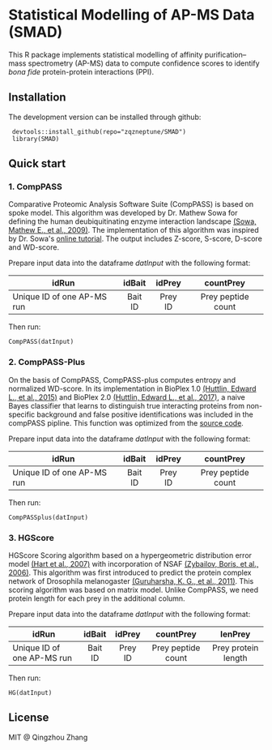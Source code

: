 # Statistical Modelling of AP-MS Data (SMAD)

This R package implements statistical modelling of affinity purification–mass spectrometry (AP-MS) data to compute confidence scores to identify *bona fide* protein-protein interactions (PPI).

## Installation

The development version can be installed through github:
```{r}
 devtools::install_github(repo="zqzneptune/SMAD")
 library(SMAD)
```
## Quick start

### 1. CompPASS

Comparative Proteomic Analysis Software Suite (CompPASS) is based on spoke model. This algorithm was developed by Dr. Mathew Sowa for defining the human deubiquitinating enzyme interaction landscape [(Sowa, Mathew E., et al., 2009)][1]. The implementation of this algorithm was inspired by Dr. Sowa's [online tutorial][2]. The output includes Z-score, S-score, D-score and WD-score.

Prepare input data into the dataframe *datInput* with the following format:

|idRun|idBait|idPrey|countPrey|
|-----|:----:|:----:|:-------:|
|Unique ID of one AP-MS run|Bait ID|Prey ID|Prey peptide count|

Then run:

```{r}
CompPASS(datInput)
```

### 2. CompPASS-Plus

On the basis of CompPASS, CompPASS-plus computes entropy and normalized 
WD-score. In its implementation in BioPlex 1.0 [(Huttlin, Edward L., et al., 2015)][3] and 
BioPlex 2.0 [(Huttlin, Edward L., et al., 2017)][4], a naive 
Bayes classifier that learns to distinguish true interacting proteins from 
non-specific background and false positive identifications was included in the 
compPASS pipline. This function was optimized from the [source code][5].

Prepare input data into the dataframe *datInput* with the following format:

|idRun|idBait|idPrey|countPrey|
|-----|:----:|:----:|:-------:|
|Unique ID of one AP-MS run|Bait ID|Prey ID|Prey peptide count|

Then run:

```{r}
CompPASSplus(datInput)
```

### 3. HGScore

HGScore Scoring algorithm based on a hypergeometric distribution error model [(Hart et al., 2007)][6] with incorporation of NSAF [(Zybailov, Boris, et al., 2006)][7]. This algorithm was first introduced to predict the protein complex network of Drosophila melanogaster [(Guruharsha, K. G., et al., 2011)][8]. This scoring algorithm was based on matrix model. Unlike CompPASS, we need protein length for each prey in the additional column.

Prepare input data into the dataframe *datInput* with the following format:

|idRun|idBait|idPrey|countPrey|lenPrey|
|-----|:----:|:----:|:-------:|:-------:|
|Unique ID of one AP-MS run|Bait ID|Prey ID|Prey peptide count|Prey protein length|


Then run:

```{r}
HG(datInput)
```
## License

MIT @ Qingzhou Zhang

[1]: https://doi.org/10.1016/j.cell.2009.04.042
[2]: http://besra.hms.harvard.edu/ipmsmsdbs/cgi-bin/tutorial.cgi
[3]: https://doi.org/10.1016/j.cell.2015.06.043
[4]: https://www.nature.com/articles/nature22366
[5]: https://github.com/dnusinow/cRomppass
[6]: https://doi.org/10.1186/1471-2105-8-236
[7]: https://doi.org/10.1021/pr060161n
[8]: https://doi.org/10.1016/j.cell.2011.08.047

